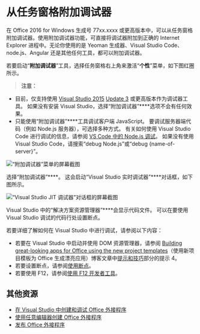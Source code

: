 # <a name="attach-a-debugger-from-the-task-pane"></a>从任务窗格附加调试器

在 Office 2016 for Windows 生成号 77xx.xxxx 或更高版本中，可以从任务窗格附加调试器。使用附加调试器功能，可直接将调试器附加到正确的 Internet Explorer 进程中。无论你使用的是 Yeoman 生成器、Visual Studio Code、node.js、Angular 还是其他任何工具，都可以附加调试器。 

若要启动“**附加调试器**”工具，选择任务窗格右上角来激活“**个性**”菜单，如下图红圈所示。   

 >  **注意：**  
   - 目前，仅支持使用 [Visual Studio 2015](https://www.visualstudio.com/downloads/) [Update 3](https://msdn.microsoft.com/en-us/library/mt752379.aspx) 或更高版本作为调试器工具。 如果没有安装 Visual Studio，选择“附加调试器”****选项不会有任何效果。   
   - 只能使用“附加调试器”****工具调试客户端 JavaScript。 要调试服务器端代码（例如 Node.js 服务器），可选择多种方式。 有关如何使用 Visual Studio Code 进行调试的信息，请参阅 [VS Code 中的 Node.js 调试](https://code.visualstudio.com/docs/nodejs/nodejs-debugging)。 如果没有使用 Visual Studio Code，请搜索“debug Node.js”或“debug {name-of-server}”。

![“附加调试器”菜单的屏幕截图](../../images/attach-debugger.png)

选择“附加调试器”****。 这会启动“Visual Studio 实时调试器”****对话框，如下图所示。 

![“Visual Studio JIT 调试器”对话框的屏幕截图](../../images/visual-studio-debugger.png)

Visual Studio 中的“解决方案资源管理器”****会显示代码文件。   可以在要使用 Visual Studio 调试的代码行处设置断点。

若要详细了解如何在 Visual Studio 中进行调试，请参阅以下内容：

-   若要在 Visual Studio 中启动并使用 DOM 资源管理器，请参阅 [Building great-looking apps for Office using the new project templates](https://blogs.msdn.microsoft.com/officeapps/2013/04/16/building-great-looking-apps-for-office-using-the-new-project-templates)（使用新项目模板为 Office 生成漂亮应用）博客文章中[提示和技巧](https://blogs.msdn.microsoft.com/officeapps/2013/04/16/building-great-looking-apps-for-office-using-the-new-project-templates/#tips_tricks)部分的提示 4。
-   若要设置断点，请参阅[使用断点](https://msdn.microsoft.com/en-US/library/5557y8b4.aspx)。
-   若要使用 F12，请参阅[使用 F12 开发者工具](https://msdn.microsoft.com/en-us/library/bg182326(v=vs.85).aspx)。

## <a name="additional-resources"></a>其他资源

- [在 Visual Studio 中创建和调试 Office 外接程序](../../docs/get-started/create-and-debug-office-add-ins-in-visual-studio.md)
- [使用任意编辑器创建 Office 外接程序](../../docs/get-started/create-an-office-add-in-using-any-editor.md)
- [发布 Office 外接程序](../publish/publish.md)
